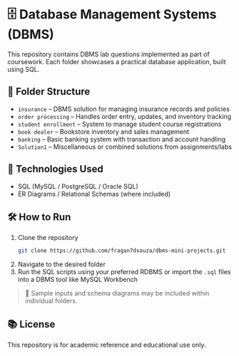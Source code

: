 # 🗄️ Database Management Systems (DBMS)

This repository contains DBMS lab questions implemented as part of coursework. Each folder showcases a practical database application, built using SQL.

## 📂 Folder Structure

- `insurance` – DBMS solution for managing insurance records and policies
- `order processing` – Handles order entry, updates, and inventory tracking
- `student enrollment` – System to manage student course registrations
- `book dealer` – Bookstore inventory and sales management
- `banking` – Basic banking system with transaction and account handling
- `Solution1` – Miscellaneous or combined solutions from assignments/labs

## 💾 Technologies Used

- SQL (MySQL / PostgreSQL / Oracle SQL)
- ER Diagrams / Relational Schemas (where included)

## 🛠️ How to Run

1. Clone the repository  
   ```bash
   git clone https://github.com/fragan7dsouza/dbms-mini-projects.git
   ```
2. Navigate to the desired folder
3. Run the SQL scripts using your preferred RDBMS or import the `.sql` files into a DBMS tool like MySQL Workbench

> 📌 Sample inputs and schema diagrams may be included within individual folders.

## 📚 License

This repository is for academic reference and educational use only.

